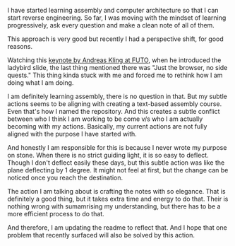 I have started learning assembly and computer architecture so that I can start reverse engineering. So far, I was moving with the mindset of learning progressively, ask every question and make a clean note of all of them.

This approach is very good but recently I had a perspective shift, for good reasons.

Watching this [keynote by Andreas Kling at FUTO](https://www.youtube.com/watch?v=9YM7pDMLvr4&pp=ygUEZnV0bw%3D%3D), when he introduced the ladybird slide, the last thing mentioned there was "Just the browser, no side quests." This thing kinda stuck with me and forced me to rethink how I am doing what I am doing.

I am definitely learning assembly, there is no question in that. But my subtle actions seems to be aligning with creating a text-based assembly course. Even that's how I named the repository. And this creates a subtle conflict between who I think I am working to be come v/s who I am actually becoming with my actions. Basically, my current actions are not fully aligned with the purpose I have started with.

And honestly I am responsible for this is because I never wrote my purpose on stone. When there is no strict guiding light, it is so easy to deflect. Though I don't deflect easily these days, but this subtle action was like the plane deflecting by 1 degree. It might not feel at first, but the change can be noticed once you reach the destination.

The action I am talking about is crafting the notes with so elegance. That is definitely a good thing, but it takes extra time and energy to do that. Their is nothing wrong with sumamrising my understanding, but there has to be a more efficient process to do that.

And therefore, I am updating the readme to reflect that. And I hope that one problem that recently surfaced will also be solved by this action.